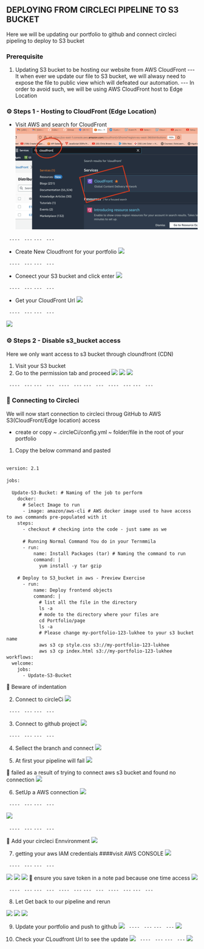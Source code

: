## DEPLOYING FROM CIRCLECI PIPELINE TO S3 BUCKET
Here we will be updating our portfolio to github and connect circleci pipeling to deploy to S3 bucket 

### Prerequisite
1. Updating S3 bucket to be hosting our website from  AWS CloudFront
--- It when ever we update our file to S3 bucket, we will alwasy need to expose the file to public view which will defeated our automation.
--- In order to avoid such, we will be using AWS CloudFront host to Edge Location 

### ⚙️ Steps 1 - Hosting to CloudFront (Edge Location)
- Visit AWS and search for CloudFront
![](./images/cloudFront_search.png)

```  ----  ```  ``` --- ``` ``` ---  ``` ``` --- ```

- Create New Cloudfront for your portfolio
![](./images/cloudFront_create.png)

```  ----  ```  ``` --- ``` ``` ---  ``` ``` --- ```

- Coneect your S3 bucket and click enter
![](./images/cloudFront_s3.png)

```  ----  ```  ``` --- ``` ``` ---  ``` ``` --- ```

- Get your CloudFront Url
![](./images/cloudFront_url1.png)

```  ----  ```  ``` --- ``` ``` ---  ``` ``` --- ```

![](./images/cloudFront_url.png)


### ⚙️ Steps 2 - Disable s3_bucket access 
Here we only want access to s3 bucket through cloundfront (CDN)
1. Visit your S3 bucket 
2. Go to the permission tab and proceed
![](./images/s3_bublic_access.png)
![](./images/s3_bublic_access2.png)
![](./images/s3_bublic_access4.png)



```  ----  ```  ``` --- ``` ``` ---  ``` ``` --- ```
```  ----  ```  ``` --- ``` ``` ---  ``` ``` --- ```
```  ----  ```  ``` --- ``` ``` ---  ``` ``` --- ```


### :rocket: Connecting to Circleci
We will now start connection to circleci throug GitHub to AWS S3(CloudFront/Edge location) access

- create or copy ~ .circleCi/config.yml ~ folder/file in the root of your portfolio

1. Copy the below command and pasted
```

version: 2.1

jobs:

  Update-S3-Bucket: # Naming of the job to perform
    docker:
      # Select Image to run 
      - image: amazon/aws-cli # AWS docker image used to have access to aws commands pre-populated with it
    steps:
      - checkout # checking into the code - just same as we 

      # Running Normal Command You do in your Ternmmila
      - run: 
          name: Install Packages (tar) # Naming the command to run 
          command: | 
            yum install -y tar gzip

    # Deploy to S3_bucket in aws - Preview Exercise
      - run:
          name: Deploy frontend objects
          command: |
            # list all the file in the directory
            ls -a
            # mode to the directory where your files are
            cd Portfolio/page
            ls -a
            # Please change my-portfolio-123-lukhee to your s3 bucket name
            aws s3 cp style.css s3://my-portfolio-123-lukhee 
            aws s3 cp index.html s3://my-portfolio-123-lukhee
workflows:
  welcome:
    jobs:
      - Update-S3-Bucket

```

:book: Beware of indentation


2. Connect to circleCi
![](./images/circleci_home.png)

```  ----  ```  ``` --- ``` ``` ---  ``` ``` --- ```

3. Connect to github project
![](./images/circleci_connect4.png)

```  ----  ```  ``` --- ``` ``` ---  ``` ``` --- ```

4. Sellect the branch and connect
![](./images/circleci_connect.png)

5. At first your pipeline will fail 
![](./images/circleci_failed2.png)

:book: failed as a result of trying to connect aws s3 bucket and found no connection
![](./images/circleci_failed1.png)

6. SetUp a AWS connection 
![](./images/project_setting.png)

```  ----  ```  ``` --- ``` ``` ---  ``` ``` --- ```

![](./images/environment_setting.png)

```  ----  ```  ``` --- ``` ``` ---  ``` ``` --- ```

:book: Add your circleci Ennvironment
![](./images/environment_add.png)

7. getting your aws IAM credentials
####visit AWS CONSOLE
![](./images/iam_credential2.png)

```  ----  ```  ``` --- ``` ``` ---  ``` ``` --- ```

![](./images/iam_credentials3.png)
![](./images/iam_credentials4.png)
![](./images/iam_credentials5.png)
:book: ensure you save token in a note pad because one time access
![](./images/iam_credentials7.png)


```  ----  ```  ``` --- ``` ``` ---  ``` ``` --- ```
```  ----  ```  ``` --- ``` ``` ---  ``` ``` --- ```
```  ----  ```  ``` --- ``` ``` ---  ``` ``` --- ```

8. Let Get back to our pipeline and rerun 

![](./images/circie_rerun.png)
![](./images/circleci_success.png)
![](./images/circleci_success2.png)


9. Update your portfolio and push to github
![](./images/circie_rerun.png)
```  ----  ```  ``` --- ``` ``` ---  ``` ``` --- ```
![](./images/rerun_pipeline.png)

10. Check your CLoudfront Url to see the update
![](./images/cloudFront_url1.png)
```  ----  ```  ``` --- ``` ``` ---  ``` ``` --- ```
![](./images/CloudFront2.png)
